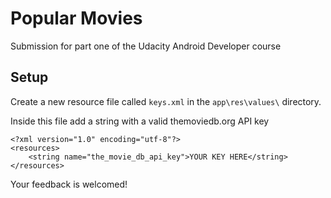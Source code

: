 # Popular Movies

Submission for part one of the Udacity Android Developer course

## Setup
Create a new resource file called `keys.xml` in the `app\res\values\` directory.

Inside this file add a string with a valid themoviedb.org API key

```
<?xml version="1.0" encoding="utf-8"?>
<resources>
    <string name="the_movie_db_api_key">YOUR KEY HERE</string>
</resources>
```

Your feedback is welcomed!
